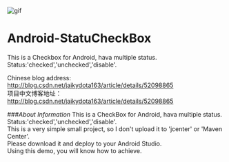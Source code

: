 ![gif](https://github.com/jaikydota/Android-StatuCheckBox/blob/master/Demo/GIF.gif)  


# Android-StatuCheckBox
This is a Checkbox for Android, hava multiple status.<br>
Status:'checked','unchecked','disable'.<br>

Chinese blog address: http://blog.csdn.net/jaikydota163/article/details/52098865<br>
项目中文博客地址：http://blog.csdn.net/jaikydota163/article/details/52098865<br>


###*About Information*
This is a CheckBox for Android, hava multiple status.<br>
Status:'checked','unchecked','disable'.<br>
This is a very simple small project, so I don't upload it to 'jcenter' or 'Maven Center'.<br>
Please download it and deploy to your Android Studio.<br>
Using this demo, you will know how to achieve.<br>
